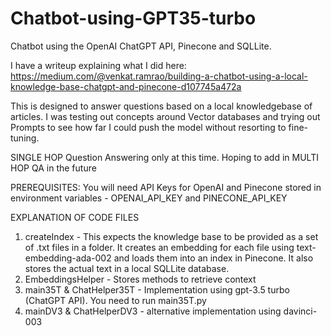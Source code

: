# Chatbot-using-GPT35-turbo

Chatbot using the OpenAI ChatGPT API, Pinecone and SQLLite.

I have a writeup explaining what I did here: https://medium.com/@venkat.ramrao/building-a-chatbot-using-a-local-knowledge-base-chatgpt-and-pinecone-d107745a472a

This is designed to answer questions based on a local knowledgebase of articles. I was testing out concepts around Vector databases and trying out Prompts to see how far I could push the model without resorting to fine-tuning.

SINGLE HOP Question Answering only at this time. Hoping to add in MULTI HOP QA in the future

PREREQUISITES:
You will need API Keys for OpenAI and Pinecone stored in environment variables - OPENAI_API_KEY and PINECONE_API_KEY

EXPLANATION OF CODE FILES

1) createIndex - This expects the knowledge base to be provided as a set of .txt files in a folder. It creates an embedding for each file using text-embedding-ada-002 and loads them into an index in Pinecone. It also stores the actual text in a local SQLLite database.
2) EmbeddingsHelper - Stores methods to retrieve context
3) main35T  &  ChatHelper35T - Implementation using gpt-3.5 turbo (ChatGPT API). You need to run main35T.py
4) mainDV3  &  ChatHelperDV3 - alternative implementation using davinci-003
